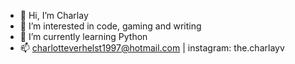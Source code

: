 - 👋 Hi, I’m Charlay
- 👀 I’m interested in code, gaming and writing
- 🌱 I’m currently learning Python
- 📫 charlotteverhelst1997@hotmail.com | instagram: the.charlayv

<!---
Amethyst597/Amethyst597 is a ✨ special ✨ repository because its `README.md` (this file) appears on your GitHub profile.
You can click the Preview link to take a look at your changes.
--->
